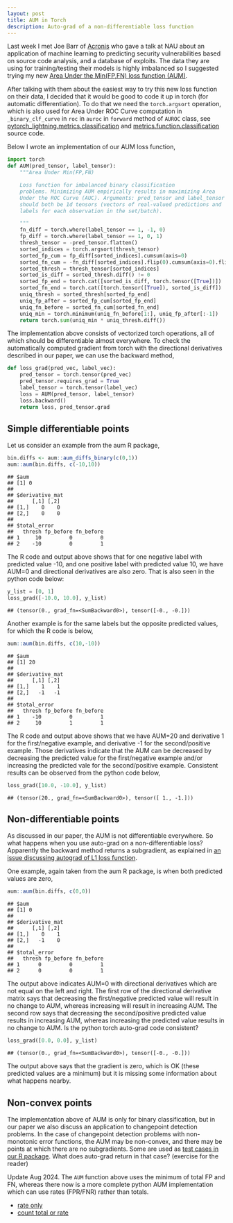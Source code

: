 ```yaml
---
layout: post
title: AUM in Torch
description: Auto-grad of a non-differentiable loss function
---
```






Last week I met Joe Barr of [Acronis](https://acronisscs.com/) who
gave a talk at NAU about an application of machine learning to
predicting security vulnerabilities based on source code analysis, and
a database of exploits. The data they are using for training/testing
their models is highly imbalanced so I suggested trying my new [Area
Under the Min(FP,FN) loss function (AUM)](https://arxiv.org/abs/2107.01285).

After talking with them about the easiest way to try this new loss
function on their data, I decided that it would be good to code it up
in torch (for automatic differentiation). To do that we need the
`torch.argsort` operation, which is also used for Area Under ROC Curve
computation in `_binary_clf_curve` in `roc` in `auroc` in `forward`
method of `AUROC` class, see
[pytorch_lightning.metrics.classification](https://github.com/PyTorchLightning/PyTorch-Lightning/blob/0.8.5/pytorch_lightning/metrics/classification.py)
and
[metrics.function.classification](https://github.com/PyTorchLightning/pytorch-lightning/blob/92d6abcbb9e73645fff0bba2914f7a7e0e748a91/pytorch_lightning/metrics/functional/classification.py)
source code.

Below I wrote an implementation of our AUM loss function, 


```python
import torch
def AUM(pred_tensor, label_tensor):
    """Area Under Min(FP,FN)

    Loss function for imbalanced binary classification
    problems. Minimizing AUM empirically results in maximizing Area
    Under the ROC Curve (AUC). Arguments: pred_tensor and label_tensor
    should both be 1d tensors (vectors of real-valued predictions and
    labels for each observation in the set/batch).

    """
    fn_diff = torch.where(label_tensor == 1, -1, 0)
    fp_diff = torch.where(label_tensor == 1, 0, 1)
    thresh_tensor = -pred_tensor.flatten()
    sorted_indices = torch.argsort(thresh_tensor)
    sorted_fp_cum = fp_diff[sorted_indices].cumsum(axis=0)
    sorted_fn_cum = -fn_diff[sorted_indices].flip(0).cumsum(axis=0).flip(0)
    sorted_thresh = thresh_tensor[sorted_indices]
    sorted_is_diff = sorted_thresh.diff() != 0
    sorted_fp_end = torch.cat([sorted_is_diff, torch.tensor([True])])
    sorted_fn_end = torch.cat([torch.tensor([True]), sorted_is_diff])
    uniq_thresh = sorted_thresh[sorted_fp_end]
    uniq_fp_after = sorted_fp_cum[sorted_fp_end]
    uniq_fn_before = sorted_fn_cum[sorted_fn_end]
    uniq_min = torch.minimum(uniq_fn_before[1:], uniq_fp_after[:-1])
    return torch.sum(uniq_min * uniq_thresh.diff())
```

The implementation above consists of vectorized torch operations, all
of which should be differentiable almost everywhere. To check the
automatically computed gradient from torch with the directional
derivatives described in our paper, we can use the backward method,


```python
def loss_grad(pred_vec, label_vec):
    pred_tensor = torch.tensor(pred_vec)
    pred_tensor.requires_grad = True
    label_tensor = torch.tensor(label_vec)
    loss = AUM(pred_tensor, label_tensor)
    loss.backward()
    return loss, pred_tensor.grad
```

## Simple differentiable points

Let us consider an example from the aum R package,


```r
bin.diffs <- aum::aum_diffs_binary(c(0,1))
aum::aum(bin.diffs, c(-10,10))
```

```
## $aum
## [1] 0
## 
## $derivative_mat
##      [,1] [,2]
## [1,]    0    0
## [2,]    0    0
## 
## $total_error
##   thresh fp_before fn_before
## 1     10         0         0
## 2    -10         0         1
```

The R code and output above shows that for one negative label with
predicted value -10, and one positive label with predicted value 10,
we have AUM=0 and directional derivatives are also zero. That is also
seen in the python code below:


```python
y_list = [0, 1]
loss_grad([-10.0, 10.0], y_list)
```

```
## (tensor(0., grad_fn=<SumBackward0>), tensor([-0., -0.]))
```

Another example is for the same labels but the opposite predicted
values, for which the R code is below,


```r
aum::aum(bin.diffs, c(10,-10))
```

```
## $aum
## [1] 20
## 
## $derivative_mat
##      [,1] [,2]
## [1,]    1    1
## [2,]   -1   -1
## 
## $total_error
##   thresh fp_before fn_before
## 1    -10         0         1
## 2     10         1         1
```

The R code and output above shows that we have AUM=20 and derivative 1
for the first/negative example, and derivative -1 for the
second/positive example. Those derivatives indicate that the AUM can
be decreased by decreasing the predicted value for the first/negative
example and/or increasing the predicted vale for the second/positive
example. Consistent results can be observed from the python code
below,


```python
loss_grad([10.0, -10.0], y_list)
```

```
## (tensor(20., grad_fn=<SumBackward0>), tensor([ 1., -1.]))
```

## Non-differentiable points

As discussed in our paper, the AUM is not differentiable everywhere.
So what happens when you use auto-grad on a non-differentiable loss?
Apparently the backward method returns a subgradient, as explained in
[an issue discussing autograd of L1 loss
function](https://github.com/pytorch/pytorch/issues/7172).

One example, again taken from the aum R package, is when both
predicted values are zero,


```r
aum::aum(bin.diffs, c(0,0))
```

```
## $aum
## [1] 0
## 
## $derivative_mat
##      [,1] [,2]
## [1,]    0    1
## [2,]   -1    0
## 
## $total_error
##   thresh fp_before fn_before
## 1      0         0         1
## 2      0         0         1
```

The output above indicates AUM=0 with directional derivatives which
are not equal on the left and right. The first row of the directional
derivative matrix says that decreasing the first/negative predicted
value will result in no change to AUM, whereas increasing will result
in increasing AUM. The second row says that decreasing the
second/positive predicted value results in increasing AUM, whereas
increasing the predicted value results in no change to AUM. Is the
python torch auto-grad code consistent?


```python
loss_grad([0.0, 0.0], y_list)
```

```
## (tensor(0., grad_fn=<SumBackward0>), tensor([-0., -0.]))
```

The output above says that the gradient is zero, which is OK (these
predicted values are a minimum) but it is missing some information
about what happens nearby.

## Non-convex points

The implementation above of AUM is only for binary classification, but
in our paper we also discuss an application to changepoint detection
problems. In the case of changepoint detection problems with
non-monotonic error functions, the AUM may be non-convex, and there
may be points at which there are no subgradients. Some are used as
[test cases in our R package](https://github.com/tdhock/aum/blob/main/tests/testthat/test-CRAN.R).
What does auto-grad return in that case? (exercise for the reader)

Update Aug 2024. The `AUM` function above uses the minimum of total FP and FN, whereas there now is a more complete python AUM implementation which can use rates (FPR/FNR) rather than totals.

* [rate only](https://github.com/tdhock/max-generalized-auc/blob/master/data_Classif.py#L41)
* [count total or rate](https://github.com/tdhock/max-generalized-auc/blob/master/figure-aum-neural-networks-data.py#L83)
